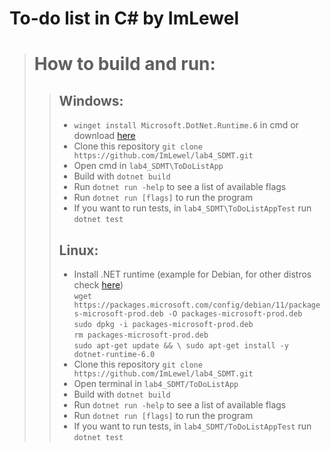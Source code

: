 # To-do list in C# by ImLewel
># How to build and run:
>>## Windows:
>>- ```winget install Microsoft.DotNet.Runtime.6``` in cmd or download [here](https://dotnet.microsoft.com/en-us/download/dotnet/6.0)
>>- Clone this repository ```git clone https://github.com/ImLewel/lab4_SDMT.git```
>>- Open cmd in ```lab4_SDMT\ToDoListApp```
>>- Build with ```dotnet build```
>>- Run ```dotnet run -help``` to see a list of available flags
>>- Run ```dotnet run [flags]``` to run the program
>>- If you want to run tests, in ```lab4_SDMT\ToDoListAppTest``` run ```dotnet test```
>>## Linux:
>>- Install .NET runtime (example for Debian, for other distros check [here](https://learn.microsoft.com/en-us/dotnet/core/install/linux?WT.mc_id=dotnet-35129-website)) \
>>```wget https://packages.microsoft.com/config/debian/11/packages-microsoft-prod.deb -O packages-microsoft-prod.deb``` \
>>```sudo dpkg -i packages-microsoft-prod.deb``` \
>>```rm packages-microsoft-prod.deb``` \
>>``sudo apt-get update && \
  sudo apt-get install -y dotnet-runtime-6.0``
>>- Clone this repository ```git clone https://github.com/ImLewel/lab4_SDMT.git```
>>- Open terminal in ```lab4_SDMT/ToDoListApp```
>>- Build with ```dotnet build```
>>- Run ```dotnet run -help``` to see a list of available flags
>>- Run ```dotnet run [flags]``` to run the program
>>- If you want to run tests, in ```lab4_SDMT/ToDoListAppTest``` run ```dotnet test```
